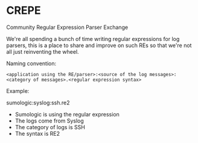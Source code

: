 # CREPE
Community Regular Expression Parser Exchange

We're all spending a bunch of time writing regular expressions for log parsers, this is a place to share and improve on such REs so that we're not all just reinventing the wheel.

Naming convention:

`<application using the RE/parser>:<source of the log messages>:<category of messages>.<regular expression syntax>`

Example:

sumologic:syslog:ssh.re2

* Sumologic is using the regular expression
* The logs come from Syslog
* The category of logs is SSH
* The syntax is RE2
